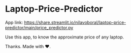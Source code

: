 # Laptop-Price-Predictor

App link: https://share.streamlit.io/nilavoboral/laptop-price-predictor/main/price_predictor.py

Use this app, to know the approximate price of any laptop.

Thanks.
Made with ❤️.

